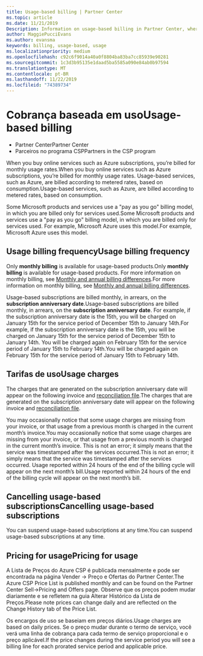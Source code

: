 ```yaml
---
title: Usage-based billing | Partner Center
ms.topic: article
ms.date: 11/21/2019
Description: Information on usage-based billing in Partner Center, where you're billed for monthly usage rates.
author: MaggiePucciEvans
ms.author: evansma
keywords: billing, usage-based, usage
ms.localizationpriority: medium
ms.openlocfilehash: c92c6f9014a40a0f8804ba83ba7cc85939e90281
ms.sourcegitcommit: 1c3d3b95135e1daad5ba5585a090e84ab0b97594
ms.translationtype: MT
ms.contentlocale: pt-BR
ms.lasthandoff: 11/22/2019
ms.locfileid: "74389734"
---
```

# <a name="usage-based-billing"></a><span data-ttu-id="178ed-104">Cobrança baseada em uso</span><span class="sxs-lookup"><span data-stu-id="178ed-104">Usage-based billing</span></span>

- <span data-ttu-id="178ed-105">Partner Center</span><span class="sxs-lookup"><span data-stu-id="178ed-105">Partner Center</span></span>
- <span data-ttu-id="178ed-106">Parceiros no programa CSP</span><span class="sxs-lookup"><span data-stu-id="178ed-106">Partners in the CSP program</span></span>

<span data-ttu-id="178ed-107">When you buy online services such as Azure subscriptions, you’re billed for monthly usage rates.</span><span class="sxs-lookup"><span data-stu-id="178ed-107">When you buy online services such as Azure subscriptions, you’re billed for monthly usage rates.</span></span> <span data-ttu-id="178ed-108">Usage-based services, such as Azure, are billed according to metered rates, based on consumption.</span><span class="sxs-lookup"><span data-stu-id="178ed-108">Usage-based services, such as Azure, are billed according to metered rates, based on consumption.</span></span>

<span data-ttu-id="178ed-109">Some Microsoft products and services use a "pay as you go" billing model, in which you are billed only for services used.</span><span class="sxs-lookup"><span data-stu-id="178ed-109">Some Microsoft products and services use a "pay as you go" billing model, in which you are billed only for services used.</span></span> <span data-ttu-id="178ed-110">For example, Microsoft Azure uses this model.</span><span class="sxs-lookup"><span data-stu-id="178ed-110">For example, Microsoft Azure uses this model.</span></span> 

## <a name="usage-billing-frequency"></a><span data-ttu-id="178ed-111">Usage billing frequency</span><span class="sxs-lookup"><span data-stu-id="178ed-111">Usage billing frequency</span></span>

<span data-ttu-id="178ed-112">Only **monthly billing** is available for usage-based products.</span><span class="sxs-lookup"><span data-stu-id="178ed-112">Only **monthly billing** is available for usage-based products.</span></span> <span data-ttu-id="178ed-113">For more information on monthly billing, see [Monthly and annual billing differences](billing-annual-monthly.md).</span><span class="sxs-lookup"><span data-stu-id="178ed-113">For more information on monthly billing, see [Monthly and annual billing differences](billing-annual-monthly.md).</span></span>

<span data-ttu-id="178ed-114">Usage-based subscriptions are billed monthly, in arrears, on the **subscription anniversary date**.</span><span class="sxs-lookup"><span data-stu-id="178ed-114">Usage-based subscriptions are billed monthly, in arrears, on the **subscription anniversary date**.</span></span> <span data-ttu-id="178ed-115">For example, if the subscription anniversary date is the 15th, you will be charged on January 15th for the service period of December 15th to January 14th.</span><span class="sxs-lookup"><span data-stu-id="178ed-115">For example, if the subscription anniversary date is the 15th, you will be charged on January 15th for the service period of December 15th to January 14th.</span></span> <span data-ttu-id="178ed-116">You will be charged again on February 15th for the service period of January 15th to February 14th.</span><span class="sxs-lookup"><span data-stu-id="178ed-116">You will be charged again on February 15th for the service period of January 15th to February 14th.</span></span> 

## <a name="usage-charges"></a><span data-ttu-id="178ed-117">Tarifas de uso</span><span class="sxs-lookup"><span data-stu-id="178ed-117">Usage charges</span></span>

<span data-ttu-id="178ed-118">The charges that are generated on the subscription anniversary date will appear on the following invoice and [reconciliation file](usage-based-recon-files.md).</span><span class="sxs-lookup"><span data-stu-id="178ed-118">The charges that are generated on the subscription anniversary date will appear on the following invoice and [reconciliation file](usage-based-recon-files.md).</span></span>

<span data-ttu-id="178ed-119">You may occasionally notice that some usage charges are missing from your invoice, or that usage from a previous month is charged in the current month’s invoice.</span><span class="sxs-lookup"><span data-stu-id="178ed-119">You may occasionally notice that some usage charges are missing from your invoice, or that usage from a previous month is charged in the current month’s invoice.</span></span> <span data-ttu-id="178ed-120">This is not an error; it simply means that the service was timestamped after the services occurred.</span><span class="sxs-lookup"><span data-stu-id="178ed-120">This is not an error; it simply means that the service was timestamped after the services occurred.</span></span> <span data-ttu-id="178ed-121">Usage reported within 24 hours of the end of the billing cycle will appear on the next month’s bill.</span><span class="sxs-lookup"><span data-stu-id="178ed-121">Usage reported within 24 hours of the end of the billing cycle will appear on the next month’s bill.</span></span>

## <a name="cancelling-usage-based-subscriptions"></a><span data-ttu-id="178ed-122">Cancelling usage-based subscriptions</span><span class="sxs-lookup"><span data-stu-id="178ed-122">Cancelling usage-based subscriptions</span></span>

<span data-ttu-id="178ed-123">You can suspend usage-based subscriptions at any time.</span><span class="sxs-lookup"><span data-stu-id="178ed-123">You can suspend usage-based subscriptions at any time.</span></span>

## <a name="pricing-for-usage"></a><span data-ttu-id="178ed-124">Pricing for usage</span><span class="sxs-lookup"><span data-stu-id="178ed-124">Pricing for usage</span></span>

<span data-ttu-id="178ed-125">A Lista de Preços do Azure CSP é publicada mensalmente e pode ser encontrada na página Vender -> Preço e Ofertas do Partner Center.</span><span class="sxs-lookup"><span data-stu-id="178ed-125">The Azure CSP Price List is published monthly and can be found on the Partner Center Sell->Pricing and Offers page.</span></span> <span data-ttu-id="178ed-126">Observe que os preços podem mudar diariamente e se refletem na guia Alterar Histórico da Lista de Preços.</span><span class="sxs-lookup"><span data-stu-id="178ed-126">Please note prices can change daily and are reflected on the Change History tab of the Price List.</span></span>

<span data-ttu-id="178ed-127">Os encargos de uso se baseiam em preços diários.</span><span class="sxs-lookup"><span data-stu-id="178ed-127">Usage charges are based on daily prices.</span></span> <span data-ttu-id="178ed-128">Se o preço mudar durante o termo de serviço, você verá uma linha de cobrança para cada termo de serviço proporcional e o preço aplicável.</span><span class="sxs-lookup"><span data-stu-id="178ed-128">If the price changes during the service period you will see a billing line for each prorated service period and applicable price.</span></span>
